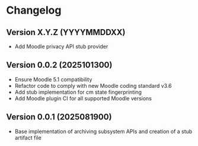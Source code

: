 # Changelog

## Version X.Y.Z (YYYYMMDDXX)

- Add Moodle privacy API stub provider


## Version 0.0.2 (2025101300)

- Ensure Moodle 5.1 compatibility
- Refactor code to comply with new Moodle coding standard v3.6
- Add stub implementation for cm state fingerprinting
- Add Moodle plugin CI for all supported Moodle versions


## Version 0.0.1 (2025081900)

- Base implementation of archiving subsystem APIs and creation of a stub artifact file
